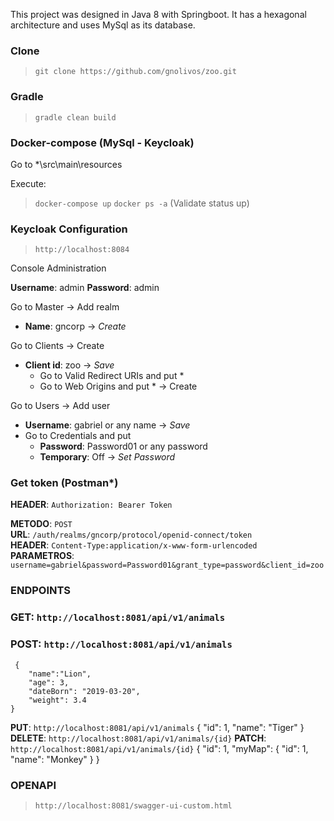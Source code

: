 This project was designed in Java 8 with Springboot. It has a hexagonal architecture and uses MySql as its database.

### Clone
 > `git clone https://github.com/gnolivos/zoo.git`

### Gradle
 > `gradle clean build`

### Docker-compose (MySql - Keycloak)
Go to *\src\main\resources

Execute: 
 > `docker-compose up`
 > `docker ps -a` (Validate status up)

### Keycloak Configuration
 > `http://localhost:8084`

Console Administration 

**Username**: admin
**Password**: admin

Go to Master -> Add realm
 - **Name**: gncorp -> *Create*

Go to Clients -> Create
 - **Client id**: zoo -> *Save*
	- Go to Valid Redirect URIs and put * 
	- Go to Web Origins and put * 
	-> Create
	
Go to Users -> Add user
 - **Username**: gabriel or any name -> *Save*
 - Go to Credentials and put 
 	- **Password**: Password01 or any password
 	- **Temporary**: Off
 	-> *Set Password*
 	
### Get token (Postman*)

**HEADER**:       `Authorization: Bearer Token`

**METODO**:       `POST`   
**URL**:          `/auth/realms/gncorp/protocol/openid-connect/token`   
**HEADER**:       `Content-Type:application/x-www-form-urlencoded`  
**PARAMETROS**:   `username=gabriel&password=Password01&grant_type=password&client_id=zoo`   

### ENDPOINTS

### **GET**: 	`http://localhost:8081/api/v1/animals`
### **POST**: 	`http://localhost:8081/api/v1/animals`
     {
	    "name":"Lion",
	    "age": 3,
	    "dateBorn": "2019-03-20",
	    "weight": 3.4
	}
**PUT**: 	`http://localhost:8081/api/v1/animals`
 	{
		"id": 1,
		"name": "Tiger"
	}
**DELETE**: 	`http://localhost:8081/api/v1/animals/{id}`
**PATCH**: 	`http://localhost:8081/api/v1/animals/{id}`
	{
	   "id": 1,
	   "myMap": {
	         		"id": 1,
	         		"name": "Monkey" 
	     		}
	}

### OPENAPI
 > `http://localhost:8081/swagger-ui-custom.html`
